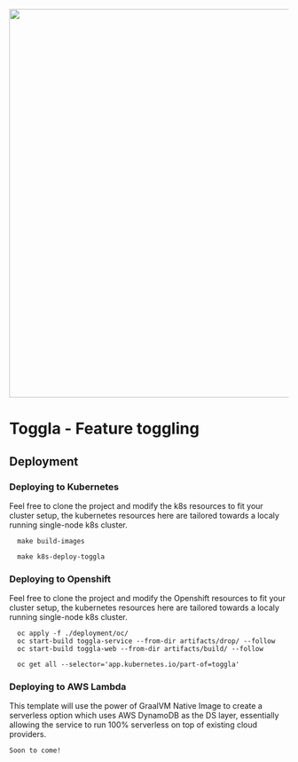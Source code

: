 <p align="center">
  <img src="https://github.com/hreem-it/toggla/raw/master/etc/toggla-logo-transparent.png?raw=true" data-canonical-src="https://github.com/hreem-it/toggla/raw/master/etc/toggla-logo-transparent.png?raw=true" width="700" />  </p>

# Toggla - Feature toggling

## Deployment

### Deploying to Kubernetes

Feel free to clone the project and modify the k8s resources to fit your cluster setup, the kubernetes resources here are tailored towards a localy running single-node k8s cluster.

```
  make build-images

  make k8s-deploy-toggla
```

### Deploying to Openshift

Feel free to clone the project and modify the Openshift resources to fit your cluster setup, the kubernetes resources here are tailored towards a localy running single-node k8s cluster.

```
  oc apply -f ./deployment/oc/
  oc start-build toggla-service --from-dir artifacts/drop/ --follow
  oc start-build toggla-web --from-dir artifacts/build/ --follow

  oc get all --selector='app.kubernetes.io/part-of=toggla'
```

### Deploying to AWS Lambda

This template will use the power of GraalVM Native Image to create a serverless option which uses AWS DynamoDB as the DS layer, essentially allowing the service to run 100% serverless on top of existing cloud providers.

```
Soon to come!
```
